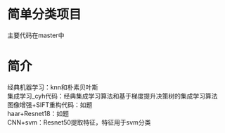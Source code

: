 # 简单分类项目
主要代码在master中
# 简介
经典机器学习：knn和朴素贝叶斯  
集成学习_cyh代码：经典集成学习算法和基于梯度提升决策树的集成学习算法  
图像增强+SIFT重构代码：如题  
haar+Resnet18：如题  
CNN+svm：Resnet50提取特征，特征用于svm分类  
